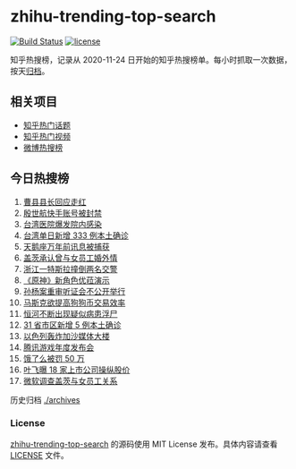 # zhihu-trending-top-search

[![Build Status](https://github.com/justjavac/zhihu-trending-top-search/workflows/ci/badge.svg?branch=main)](https://github.com/justjavac/zhihu-trending-top-search/actions)
[![license](https://img.shields.io/github/license/justjavac/zhihu-trending-top-search)](https://github.com/justjavac/zhihu-trending-top-search/blob/main/LICENSE)

知乎热搜榜，记录从 2020-11-24 日开始的知乎热搜榜单。每小时抓取一次数据，按天[归档](./archives)。

## 相关项目

- [知乎热门话题](https://github.com/justjavac/zhihu-trending-hot-questions)
- [知乎热门视频](https://github.com/justjavac/zhihu-trending-hot-video)
- [微博热搜榜](https://github.com/justjavac/weibo-trending-hot-search)

## 今日热搜榜

<!-- BEGIN -->
<!-- 最后更新时间 Tue May 18 2021 14:08:09 GMT+0800 (China Standard Time) -->

1. [曹县县长回应走红](https://www.zhihu.com/search?q=曹县)
2. [殷世航快手账号被封禁](https://www.zhihu.com/search?q=殷世航)
3. [台湾医院爆发院内感染](https://www.zhihu.com/search?q=台湾疫情)
4. [台湾单日新增 333 例本土确诊](https://www.zhihu.com/search?q=台湾疫情)
5. [天鹅座万年前讯息被捕获](https://www.zhihu.com/search?q=天鹅座)
6. [盖茨承认曾与女员工婚外情](https://www.zhihu.com/search?q=比尔盖茨)
7. [浙江一特斯拉撞倒两名交警](https://www.zhihu.com/search?q=特斯拉)
8. [《原神》新角色优菈演示](https://www.zhihu.com/search?q=原神)
9. [孙杨案重审听证会不公开举行](https://www.zhihu.com/search?q=孙杨)
10. [马斯克欲提高狗狗币交易效率](https://www.zhihu.com/search?q=马斯克)
11. [恒河不断出现疑似病患浮尸](https://www.zhihu.com/search?q=恒河)
12. [31 省市区新增 5 例本土确诊](https://www.zhihu.com/search?q=31省市区新增)
13. [以色列轰炸加沙媒体大楼](https://www.zhihu.com/search?q=以色列)
14. [腾讯游戏年度发布会](https://www.zhihu.com/search?q=腾讯游戏)
15. [饿了么被罚 50 万](https://www.zhihu.com/search?q=饿了么)
16. [叶飞曝 18 家上市公司操纵股价](https://www.zhihu.com/search?q=叶飞)
17. [微软调查盖茨与女员工关系](https://www.zhihu.com/search?q=比尔盖茨)

<!-- END -->

历史归档 [./archives](./archives)

### License

[zhihu-trending-top-search](https://github.com/justjavac/zhihu-trending-top-search)
的源码使用 MIT License 发布。具体内容请查看 [LICENSE](./LICENSE) 文件。
